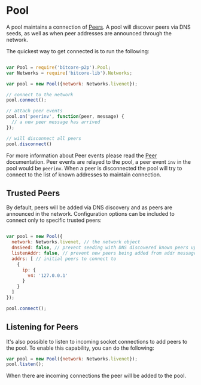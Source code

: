 # Pool
A pool maintains a connection of [Peers](peer.md). A pool will discover peers via DNS seeds, as well as when peer addresses are announced through the network.

The quickest way to get connected is to run the following:

```javascript

var Pool = require('bitcore-p2p').Pool;
var Networks = require('bitcore-lib').Networks;

var pool = new Pool({network: Networks.livenet});

// connect to the network
pool.connect();

// attach peer events
pool.on('peerinv', function(peer, message) {
  // a new peer message has arrived
});

// will disconnect all peers
pool.disconnect()
```

For more information about Peer events please read the [Peer](peer.md) documentation. Peer events are relayed to the pool, a peer event `inv` in the pool would be `peerinv`. When a peer is disconnected the pool will try to connect to the list of known addresses to maintain connection.

## Trusted Peers
By default, peers will be added via DNS discovery and as peers are announced in the network. Configuration options can be included to connect only to specific trusted peers:

```javascript

var pool = new Pool({
  network: Networks.livenet, // the network object
  dnsSeed: false, // prevent seeding with DNS discovered known peers upon connecting
  listenAddr: false, // prevent new peers being added from addr messages
  addrs: [ // initial peers to connect to
    {
      ip: {
        v4: '127.0.0.1'
      }
    }
  ]
});

pool.connect();
```

## Listening for Peers
It's also possible to listen to incoming socket connections to add peers to the pool. To enable this capability, you can do the following:

```javascript
var pool = new Pool({network: Networks.livenet});
pool.listen();
```

When there are incoming connections the peer will be added to the pool.
